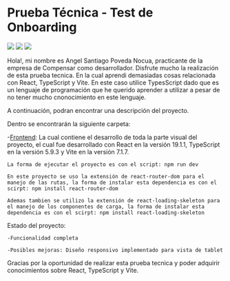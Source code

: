 # Prueba Técnica - Test de Onboarding

![](https://img.shields.io/badge/React-19.1.1-blue?style=flat-square&logo=react)
![](https://img.shields.io/badge/TypeScript-5.9.3-blue?style=flat-square&logo=typescript)
![](https://img.shields.io/badge/Vite-7.1.7-purple?style=flat-square&logo=vite)


Hola!, mi nombre es Angel Santiago Poveda Nocua, practicante de la empresa de Compensar como desarrollador. Disfrute mucho la realización de esta prueba tecnica. En la cual aprendi demasiadas cosas relacionada con React, TypeScript y Vite. En este caso utilice TypesScript dado que es un lenguaje de programación que he querido aprender a utilizar a pesar de no tener mucho cnonocimiento en este lenguaje.

A continuación, podran encontrar una descripción del proyecto.

Dentro se encontrarán la siguiente carpeta:

-[Frontend](https://github.com/XSANTRAX/prueba-Test-Onboarding/tree/main/Test-Onboarding/src): La cual contiene el desarrollo de toda la parte visual del proyecto, el cual fue desarrollado con React en la versión 19.1.1, TypeScript en la versión 5.9.3 y Vite en la versión 7.1.7.
```
La forma de ejecutar el proyecto es con el script: npm run dev
```

```
En este proyecto se uso la extensión de react-router-dom para el manejo de las rutas, la forma de instalar esta dependencia es con el scirpt: npm install react-router-dom
```

```
Ademas tambien se utilizo la extensión de react-loading-skeleton para el manejo de los componentes de carga, la forma de instalar esta dependencia es con el scirpt: npm install react-loading-skeleton
```

Estado del proyecto:
```
-Funcionalidad completa
```

```
-Posibles mejoras: Diseño responsivo implementado para vista de tablet 
```

Gracias por la oportunidad de realizar esta prueba tecnica y poder adquirir conocimientos sobre React, TypeScript y Vite.